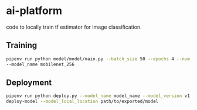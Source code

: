 # ai-platform

code to locally train tf estimator for image classification.

## Training

```bash
pipenv run python model/model/main.py --batch_size 50 --epochs 4 --num_hidden_units 500 
--model_name mobilenet_256
```

## Deployment

```bash
pipenv run python deploy.py --model_name model_name --model_version v1 --deploy_bucket 
deploy-model --model_local_location path/to/exported/model
```
